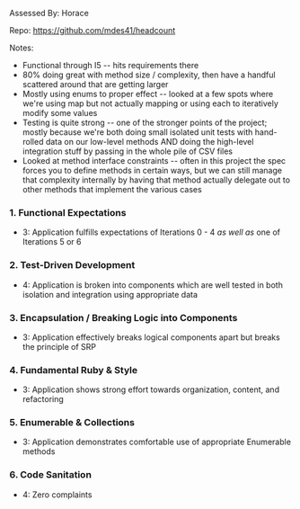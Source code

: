 Assessed By: Horace

Repo: https://github.com/mdes41/headcount

Notes:

* Functional through I5 -- hits requirements there
* 80% doing great with method size / complexity, then have a handful scattered around that are getting larger
* Mostly using enums to proper effect -- looked at a few spots where we're using map but not actually mapping or using each to iteratively modify some values
* Testing is quite strong -- one of the stronger points of the project; mostly because we're both doing small isolated unit tests with hand-rolled data on our low-level methods AND doing the high-level integration stuff by passing in the whole pile of CSV files
* Looked at method interface constraints -- often in this project the spec forces you to define methods in certain ways, but we can still manage that complexity internally by having that method actually delegate out to other methods that implement the various cases

### 1. Functional Expectations

* 3: Application fulfills expectations of Iterations 0 - 4 *as well as* one of Iterations 5 or 6

### 2. Test-Driven Development

* 4: Application is broken into components which are well tested in both isolation and integration using appropriate data

### 3. Encapsulation / Breaking Logic into Components

* 3: Application effectively breaks logical components apart but breaks the principle of SRP

### 4. Fundamental Ruby & Style

* 3:  Application shows strong effort towards organization, content, and refactoring

### 5. Enumerable & Collections

* 3: Application demonstrates comfortable use of appropriate Enumerable methods

### 6. Code Sanitation

* 4: Zero complaints
